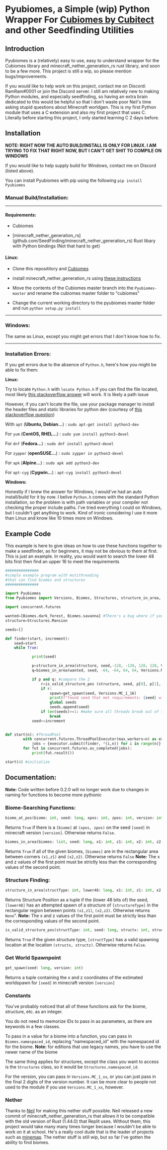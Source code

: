 # Pyubiomes, a Simple (wip) Python Wrapper For [Cubiomes by Cubitect](https://github.com/Cubitect/cubiomes) and other Seedfinding Utilities
## Introduction
Pyubiomes is a (relatively) easy to use, easy to understand wrapper for the Cubiomes library and minecraft_nether_generation_rs rust library, and soon to be a few more. This project is still a wip, so please mention bugs/improvements. 

If you would like to help work on this project, contact me on Discord: RamRam#0001 or join the Discord server. I still am relatively new to making Python modules, and especially seedfinding, so having an extra brain dedicated to this would be helpful so that I don't waste poor Neil's time asking stupid questions about Minecraft worldgen. This is my first Python module that uses a C extension and also my first project that uses C. Literally before starting this project, I only started learning C 2 days before.

## Installation

**NOTE: RIGHT NOW THE AUTO BUILD/INSTALL IS ONLY FOR LINUX. I AM TRYING TO FIX THAT RIGHT NOW, BUT I CAN'T GET SHIT TO COMPILE ON WINDOWS** 

If you would like to help supply build for Windows, contact me on Discord (listed above).

You can install Pyubiomes with pip using the following
```pip install Pyubiomes```

### Manual Build/Installation:
___
#### Requirements:

 - Cubiomes
 
 - [minecraft_nether_generation_rs] (github.com/SeedFinding/minecraft_nether_generation_rs) Rust libary with Python bindings (Not that hard to get)


#### Linux: 

- Clone this reposititory and [Cubiomes](https://github.com/Cubitect/cubiomes)

- install minecraft_nether_generation_rs using [these instructions](https://github.com/SeedFinding/minecraft_nether_generation_rs)

- Move the contents of the Cubiomes master branch into the `Pyubiomes-master` and rename the cubiomes master folder to "cubiomes"

- Change the current working directory to the pyubiomes master folder and run `python setup.py install`

___
### Windows:

The same as Linux, except you might get errors that I don't know how to fix.

___
### Installation Errors:

 If you get errors due to the absence of `Python.h`, here's how you might be able to fix them:


 **Linux:** 

Try to locate `Python.h` with `locate Python.h` If you can find the file located, most likely [this stackoverflow answer](stackoverflow.com/a/19344978/4954434) will work. It is likely a path issue



However, if you can't locate the file, use your package manager to install the header files and static libraries for python dev (courtesy of [this stackoverflow question](https://stackoverflowcom/questions/21530577/fatal-error-python-h-no-such-file-or-directory))

With `apt` (**Ubuntu, Debian...**)
:
`sudo apt-get install python3-dev`

For `yum` (**CentOS, RHEL...**)
:
`sudo yum install python3-devel`

For `dnf` (**Fedora...**)
:
`sudo dnf install python3-devel`

For `zypper` (**openSUSE...**)
:
`sudo zypper in python3-devel`

For `apk` (**Alpine...**)
:
`sudo apk add python3-dev `

For `apt-cyg` (**Cygwin...**)
:
`apt-cyg install python3-devel`

**Windows:**

Honestly if I knew the answer for Windows, I would've had an auto install/build for it by now. I belive `Python.h` comes with the standard Python installation, so the problem is with path variables or your compiler not checking the proper include paths. I've tried everything I could on Windows, but I couldn't get anything to work. Kind of ironic considering I use it more than Linux and know like 10 times more on Windows.

## Example Code
This example is here to give ideas on how to use these functions together to make a seedfinder, as for beginners, it may not be obvious to them at first. This is just an example. In reality, you would want to search the lower 48 bits first then find an upper 16 to meet the requirements
```python
###############
#simple example program with mutithreading
#that can find biomes and structures
###############

import Pyubiomes
from Pyubiomes import Versions, Biomes, Structures, structure_in_area, biomes_in_area, is_valid_structure_pos, get_spawn

import concurrent.futures

wanted=[Biomes.dark_forest, Biomes.savanna] #There's a bug where if you only pass a list with 1 element, the program crashes.
structure=Structures.Mansion

seeds=[]

def finder(start, increment):
	seed=start
	while True:

			print(seed)

			p=structure_in_area(structure, seed,-128, -128, 128, 128, Versions.MC_1_16) #check region for structure
			q=biomes_in_area(wanted, seed, -64, -64, 64, 64, Versions.MC_1_16) #check region for list of biomes

			if p and q: #compare the 2
				r=is_valid_structure_pos (structure, seed, p[0], p[1], Versions.MC_1_16) #if there is a structure
				if r:
					spawn=get_spawn(seed, Versions.MC_1_16)
					print(f"found seed that met requirements: {seed} with structure at {p}, and a world spawn of {spawn}")
					global seeds
					seeds.append(seed)
				if len(seeds)>=1: #make sure all threads break out of the loop
					break
			seed+=increment
				

def start(n): #ThreadPool
		with concurrent.futures.ThreadPoolExecutor(max_workers=n) as executor:
			jobs = {executor.submit(finder, *(i,n)) for i in range(n)}
		for fut in concurrent.futures.as_completed(jobs):
			print(fut.result())

start(4) #initialize

```
## Documentation:
**Note:** Code written before 0.2.0 will no longer work due to changes in naming for functions to become more pythonic
### Biome-Searching Functions:

```python
biome_at_pos(biome: int, seed: long, xpos: int, zpos: int, version: int)
```
Returns `True` if there is a `[biome]` at `(xpos, zpos)` on the seed `[seed]` in minecraft version `[version]`. Otherwise returns `False`. 


```python
biomes_in_area(biomes: list, seed: long, x1: int, z1: int, x2: int, z2: int, version: int) 
```

Returns `True` if all of the given biomes, `[biomes]` are in the rectangular area between corners `(x1,z1)` and `(x2,z2)`. Otherwise returns `False`
**Note:** The x and z values of the first point must be strictly less than the corresponding values of the second point.

### Structure Finding:
```python 
structure_in_area(structType: int, lower48: long, x1: int, z1: int, x2: int, z2: int, version: int)
```
Returns Structure Position as a tuple if the (lower 48 bits of) the seed, `[lower48]` has an attempted spawn of a structure of `[structureType]` in the rectangular region between points `(x1,z1)`, `(x2,z2)`. Otherwise returns `None`". **Note:** The x and z values of the first point must be strictly less than the corresponding values of the second point.


```python 
is_valid_structure_pos(structType: int, seed: long, structx: int, structz: int, version: int)
```
Returns `True` if the given structure type, `[structType]` has a valid spawning location at the location `(structx, structz)`. Otherwise returns `False`.

### Get World Spawnpoint

```python
get_spawn(seed: long, version: int)
```
Returns a tuple containing the x and z coordinates of the estimated worldspawn for `[seed]` in minecraft version `[version]`


### Constants
You've probably noticed that all of these functions ask for the biome, structure, etc. as an integer.

You do not need to memorize IDs to pass in as parameters, as there are keywords in a few classes.

To pass in a value for a biome into a function, you can pass in `Biomes.namespaced_id`, replacing "namespaced_id" with the namespaced id for the biome.  **Note:** for editions that use legacy names, you have to use the newer name of the biome


The same thing applies for structures, except the class you want to access is the `Structures` class, so it would be `Structures.namespaced_id`.

For the version, you can pass in `Versions.MC_1_xx`, or you can just pass in the final 2 digits of the version number. It can be more clear to people not used to the module if you use `Versions.MC_1_xx`, however.

### Nether
Thanks to [Neil](https://github.com/hube12/) for making this nether stuff possible. Neil released a new commit of minecraft_nether_generation_rs that allows it to be compatible with the old version of Rust (1.44.0) that Replit uses. Without them, this project would take many many times longer because I wouldn't be able to work on it at school. He's a really cool dude that is the leader of projects such as [minemap](https://github.com/hube12/Minemap/tree/1.0.10). The nether stuff is still wip, but so far I've gotten the ability to find biomes.
